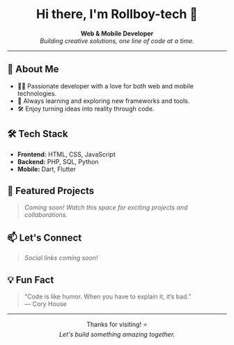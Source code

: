 <!-- Rollboy-tech's GitHub Profile README -->

<h1 align="center">Hi there, I'm Rollboy-tech 👋</h1>

<p align="center">
  <b>Web & Mobile Developer</b><br>
  <i>Building creative solutions, one line of code at a time.</i>
</p>

---

## 🚀 About Me

- 👨‍💻 Passionate developer with a love for both web and mobile technologies.
- 🌱 Always learning and exploring new frameworks and tools.
- 🛠️ Enjoy turning ideas into reality through code.

## 🛠️ Tech Stack

- **Frontend:** HTML, CSS, JavaScript  
- **Backend:** PHP, SQL, Python  
- **Mobile:** Dart, Flutter

## 🌟 Featured Projects

> _Coming soon! Watch this space for exciting projects and collaborations._

## 📫 Let's Connect

> _Social links coming soon!_

## 💡 Fun Fact

> “Code is like humor. When you have to explain it, it’s bad.”  
> — Cory House

---

<p align="center">
  Thanks for visiting! ⭐️<br>
  <i>Let's build something amazing together.</i>
</p>
